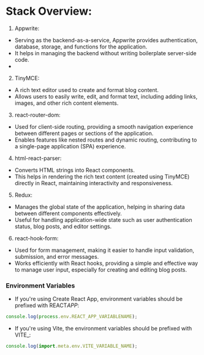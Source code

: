 # Stack Overview:

1. Appwrite:

- Serving as the backend-as-a-service, Appwrite provides authentication, database, storage, and functions for the application.
- It helps in managing the backend without writing boilerplate server-side code.
-

2. TinyMCE:

- A rich text editor used to create and format blog content.
- Allows users to easily write, edit, and format text, including adding links, images, and other rich content elements.

3. react-router-dom:

- Used for client-side routing, providing a smooth navigation experience between different pages or sections of the application.
- Enables features like nested routes and dynamic routing, contributing to a single-page application (SPA) experience.

4. html-react-parser:

- Converts HTML strings into React components.
- This helps in rendering the rich text content (created using TinyMCE) directly in React, maintaining interactivity and responsiveness.

5. Redux:

- Manages the global state of the application, helping in sharing data between different components effectively.
- Useful for handling application-wide state such as user authentication status, blog posts, and editor settings.

6. react-hook-form:

- Used for form management, making it easier to handle input validation, submission, and error messages.
- Works efficiently with React hooks, providing a simple and effective way to manage user input, especially for creating and editing blog posts.

### Environment Variables

- If you're using Create React App, environment variables should be prefixed with REACT*APP*:

```javascript
console.log(process.env.REACT_APP_VARIABLENAME);
```

- If you're using Vite, the environment variables should be prefixed with VITE\_:

```javascript
console.log(import.meta.env.VITE_VARIABLE_NAME);
```
